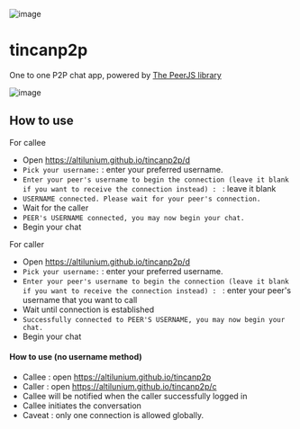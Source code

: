 ![image](https://github.com/altilunium/tincanp2p/assets/70379302/998dbc18-1112-4f43-b20b-f405565bedb6)

# tincanp2p


One to one P2P chat app, powered by [The PeerJS library](https://peerjs.com/)

![image](https://github.com/altilunium/tincanp2p/assets/70379302/884c8c58-eb50-4ea6-89d7-c4b5fbf1d48e)


## How to use
For callee
* Open https://altilunium.github.io/tincanp2p/d
* `Pick your username:` : enter your preferred username.
* `Enter your peer's username to begin the connection (leave it blank if you want to receive the connection instead) : ` : leave it blank
* `USERNAME connected. Please wait for your peer's connection.`
* Wait for the caller
* `PEER's USERNAME connected, you may now begin your chat.`
* Begin your chat

For caller
* Open https://altilunium.github.io/tincanp2p/d
* `Pick your username:` : enter your preferred username.
* `Enter your peer's username to begin the connection (leave it blank if you want to receive the connection instead) : ` : enter your peer's username that you want to call
* Wait until connection is established
* `Successfully connected to PEER'S USERNAME, you may now begin your chat.`
* Begin your chat


#### How to use (no username method)
* Callee : open https://altilunium.github.io/tincanp2p
* Caller : open https://altilunium.github.io/tincanp2p/c
* Callee will be notified when the caller successfully logged in
* Callee initiates the conversation
* Caveat : only one connection is allowed globally.
